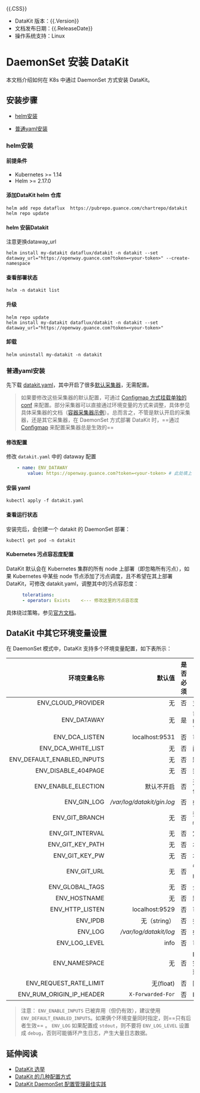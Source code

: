 {{.CSS}}

- DataKit 版本：{{.Version}}
- 文档发布日期：{{.ReleaseDate}}
- 操作系统支持：Linux

# DaemonSet 安装 DataKit 

本文档介绍如何在 K8s 中通过 DaemonSet 方式安装 DataKit。

## 安装步骤 

- [helm安装](###helm安装)

- [普通yaml安装](###普通yaml安装)



### helm安装



#### 前提条件

* Kubernetes >= 1.14
* Helm >= 2.17.0



#### 添加DataKit helm 仓库

```shell 
helm add repo dataflux  https://pubrepo.guance.com/chartrepo/datakit
helm repo update 
```



#### helm 安装Datakit



注意更换dataway_url

```shell
helm install my-datakit dataflux/datakit -n datakit --set dataway_url="https://openway.guance.com?token=<your-token>" --create-namespace 
```



#### 查看部署状态

```shell
helm -n datakit list
```



#### 升级

```
helm repo update 
helm install my-datakit dataflux/datakit -n datakit --set dataway_url="https://openway.guance.com?token=<your-token>" 
```



#### 卸载

```shell script
helm uninstall my-datakit -n datakit
```



### 普通yaml安装

先下载 [datakit.yaml](https://static.guance.com/datakit/datakit.yaml)，其中开启了很多[默认采集器](datakit-input-conf#764ffbc2)，无需配置。

> 如果要修改这些采集器的默认配置，可通过 [Configmap 方式挂载单独的 conf](k8s-config-how-to#ebf019c2) 来配置。部分采集器可以直接通过环境变量的方式来调整，具体参见具体采集器的文档（[容器采集器示例](container#5cf8fecf)）。总而言之，不管是默认开启的采集器，还是其它采集器，在 DaemonSet 方式部署 DataKit 时，==通过 [Configmap](https://kubernetes.io/docs/tasks/configure-pod-container/configure-pod-configmap/) 来配置采集器总是生效的==



#### 修改配置

修改 `datakit.yaml` 中的 dataway 配置

```yaml
	- name: ENV_DATAWAY
		value: https://openway.guance.com?token=<your-token> # 此处填上 dataway 真实地址
```



#### 安装 yaml

```shell
kubectl apply -f datakit.yaml
```



#### 查看运行状态

安装完后，会创建一个 datakit 的 DaemonSet 部署：

```shell
kubectl get pod -n datakit
```



#### Kubernetes 污点容忍度配置

DataKit 默认会在 Kubernetes 集群的所有 node 上部署（即忽略所有污点），如果 Kubernetes 中某些 node 节点添加了污点调度，且不希望在其上部署 DataKit，可修改 datakit.yaml，调整其中的污点容忍度：

```yaml
      tolerations:
      - operator: Exists    <--- 修改这里的污点容忍度
```

具体绕过策略，参见[官方文档](https://kubernetes.io/docs/concepts/scheduling-eviction/taint-and-toleration)。



## DataKit 中其它环境变量设置

在 DaemonSet 模式中，DataKit 支持多个环境变量配置，如下表所示：

| 环境变量名称               | 默认值                     | 是否必须 | 说明                                                                                                                                                |
| ---------:                 | ---:                       | ------   | ----                                                                                                                                                |
| ENV_CLOUD_PROVIDER         | 无                         | 否       | 支持安装阶段填写云厂商(`aliyun/aws/tencent/hwcloud/azure`)                                                                                          |
| ENV_DATAWAY                | 无                         | 是       | 可配置多个 dataway，以英文逗号分割，如 `https://openway.guance.com?token=xxx,https://openway.guance.com?token=yyy`                                  |
| ENV_DCA_LISTEN             | localhost:9531             | 否       | 可修改改地址，使得 [DCA](dca) 客户端能管理该 DataKit                                                                                                |
| ENV_DCA_WHITE_LIST         | 无                         | 否       | 配置 DCA 白名单，以英文逗号分隔                                                                                                                     |
| ENV_DEFAULT_ENABLED_INPUTS | 无                         | 否       | 默认开启[采集器列表](datakit-input-conf#764ffbc2)，以英文逗号分割，如 `cpu,mem,disk`。                                                             |
| ENV_DISABLE_404PAGE        | 无                         | 否       | 禁用 DataKit 404 页面（公网部署 DataKit RUM 时常用）                                                                                                |
| ENV_ENABLE_ELECTION        | 默认不开启                 | 否       | 开启[选举](election)，默认不开启，如需开启，给该环境变量任意一个非空字符串值即可                                                                    |
| ENV_GIN_LOG                | */var/log/datakit/gin.log* | 否       | 如果改成 `stdout`，日志将不写文件，而是终端输出                                                                                                     |
| ENV_GIT_BRANCH             | 无                         | 否       | 指定拉取的分支。<stong>为空则是默认</strong>，默认是远程指定的主分支，一般是 `master`。                                                             |
| ENV_GIT_INTERVAL           | 无                         | 否       | 定时拉取的间隔。（如 `1m`）                                                                                                                         |
| ENV_GIT_KEY_PATH           | 无                         | 否       | 本地 PrivateKey 的全路径。（如 `/Users/username/.ssh/id_rsa`）                                                                                      |
| ENV_GIT_KEY_PW             | 无                         | 否       | 本地 PrivateKey 的使用密码。（如 `passwd`）                                                                                                         |
| ENV_GIT_URL                | 无                         | 否       | 管理配置文件的远程 git repo 地址。（如 `http://username:password@github.com/username/repository.git`）                                              |
| ENV_GLOBAL_TAGS            | 无                         | 否       | 全局 tag，多个 tag 之间以英文逗号分割，如 `tag1=val,tag2=val2`                                                                                      |
| ENV_HOSTNAME               | 无                         | 否       | 默认为本地主机名，可安装时指定，如， `dk-your-hostname`                                                                                             |
| ENV_HTTP_LISTEN            | localhost:9529             | 否       | 可修改改地址，使得外部可以调用 [DataKit 接口](apis)                                                                                                 |
| ENV_IPDB                   | 无（string）               | 否       | 指定 IP 信息库类型，目前只支持 `iploc`                                                                                                              |
| ENV_LOG                    | */var/log/datakit/log*     | 否       | 如果改成 `stdout`，日志将不写文件，而是终端输出                                                                                                     |
| ENV_LOG_LEVEL              | info                       | 否       | 可选值 `info/debug`                                                                                                                                 |
| ENV_NAMESPACE              | 无                         | 否       | DataKit 所在的命名空间，默认为空表示不区分命名空间，接收任意非空字符串，如 `dk-namespace-example`。如果开启了选举，可以通过此环境变量指定工作空间。 |
| ENV_REQUEST_RATE_LIMIT     | 无(float)                  | 否       | 限制 9529 [API 每秒请求数](datakit-conf#39e48d64)                                                                                            |
| ENV_RUM_ORIGIN_IP_HEADER   | `X-Forwarded-For`          | 否       | RUM 专用                                                                                                                                            |

> 注意：
>  `ENV_ENABLE_INPUTS` 已被弃用（但仍有效），建议使用 `ENV_DEFAULT_ENABLED_INPUTS`。如果俩个环境变量同时指定，则==只有后者生效== 。
>  `ENV_LOG` 如果配置成 `stdout`，则不要将 `ENV_LOG_LEVEL` 设置成 `debug`，否则可能循环产生日志，产生大量日志数据。

## 延伸阅读

- [DataKit 选举](election)
- [DataKit 的几种配置方式](k8s-config-how-to)
- [DataKit DaemonSet 配置管理最佳实践](datakit-daemonset-bp)

